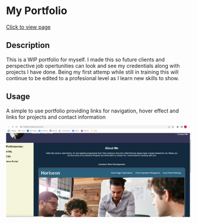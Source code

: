 # My Portfolio
[Click to view page](https://searaden.github.io/my-portfolio/)

## Description
This is a WIP portfolio for myself. I made this so future clients and perspective job opertunities can look and see my credentials along with projects I have done. Being my first attemp while still in training this will continue to be edited to a profesional level as I learn new skills to show.

## Usage
A simple to use portfolio providing links for navigation, hover effect and links for projects and contact information

![example screenshot with hover effect](assets/screenshot.png)